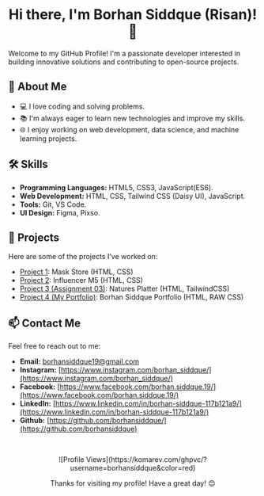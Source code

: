 # <h1 align="center">Hi there, I'm Borhan Siddque (Risan)! 👋</h1>

Welcome to my GitHub Profile! I'm a passionate developer interested in building innovative solutions and contributing to open-source projects.

## 🚀 About Me

- 💻 I love coding and solving problems.
- 📚 I'm always eager to learn new technologies and improve my skills.
- 🌐 I enjoy working on web development, data science, and machine learning projects.

## 🛠️ Skills

- **Programming Languages:** HTML5, CSS3, JavaScript(ES6).
- **Web Development:** HTML, CSS, Tailwind CSS (Daisy UI), JavaScript.
- **Tools:** Git, VS Code.
- **UI Design:** Figma, Pixso.

## 📂 Projects

Here are some of the projects I've worked on:
- [Project 1](https://borhansiddque.github.io/mask-store/): Mask Store (HTML, CSS)
- [Project 2](https://borhansiddque.github.io/InfluencerM5/): Influencer M5 (HTML, CSS)
- [Project 3 (Assignment 03)](https://borhansiddque.github.io/assignment-3-natures-platter/): Natures Platter (HTML, TailwindCSS)
- [Project 4 (My Portfolio)](https://borhansiddque.github.io/portfolio-website-illustration/): Borhan Siddque Portfolio (HTML, RAW CSS)


## 📫 Contact Me

Feel free to reach out to me:

- **Email:** borhansiddque19@gmail.com
- **Instagram:** [https://www.instagram.com/borhan_siddque/](https://www.instagram.com/borhan_siddque/)
- **Facebook:** [https://www.facebook.com/borhan.siddque.19/](https://www.facebook.com/borhan.siddque.19/)
- **LinkedIn:** [https://www.linkedin.com/in/borhan-siddque-117b121a9/](https://www.linkedin.com/in/borhan-siddque-117b121a9/)
- **Github:** [https://github.com/borhansiddque/](https://github.com/borhansiddque)

<br><be>

<div style="text-align: center">
  ![Profile Views](https://komarev.com/ghpvc/?username=borhansiddque&color=red)

  Thanks for visiting my profile! Have a great day! 😊
</div>
